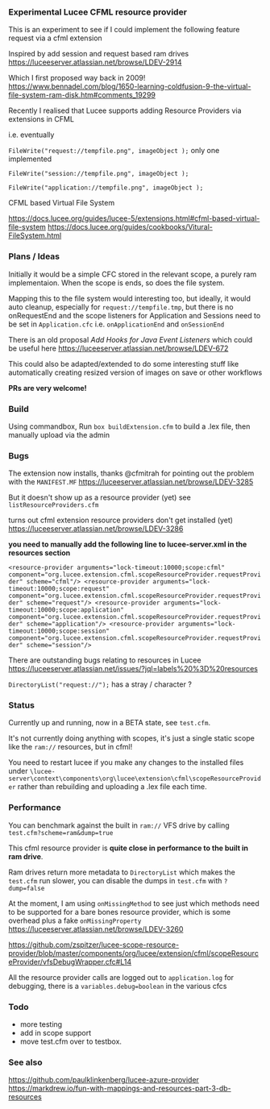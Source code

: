 ### Experimental Lucee CFML resource provider

This is an experiment to see if I could implement the following feature request via a cfml extension

Inspired by add session and request based ram drives https://luceeserver.atlassian.net/browse/LDEV-2914

Which I first proposed way back in 2009! https://www.bennadel.com/blog/1650-learning-coldfusion-9-the-virtual-file-system-ram-disk.htm#comments_19299

Recently I realised that Lucee supports adding Resource Providers via extensions in CFML

i.e.  eventually

`FileWrite("request://tempfile.png", imageObject );` only one implemented

`FileWrite("session://tempfile.png", imageObject );`

`FileWrite("application://tempfile.png", imageObject );`

CFML based Virtual File System

https://docs.lucee.org/guides/lucee-5/extensions.html#cfml-based-virtual-file-system
https://docs.lucee.org/guides/cookbooks/Vitural-FileSystem.html

### Plans / Ideas

Initially it would be a simple CFC stored in the relevant scope, a purely ram implementaion. When the scope is ends, so does the file system.

Mapping this to the file system would interesting too, but ideally,  it would auto cleanup, especially for `request://tempfile.tmp`, but there is no onRequestEnd and the scope listeners for Application and Sessions need to be set in `Application.cfc` i.e. `onApplicationEnd` and `onSessionEnd`

There is an old proposal *Add Hooks for Java Event Listeners* which could be useful here
https://luceeserver.atlassian.net/browse/LDEV-672

This could also be adapted/extended to do some interesting stuff like automatically creating resized version of images on save or other workflows

**PRs are very welcome!**

### Build

Using commandbox, Run `box buildExtension.cfm` to build a .lex file, then manually upload via the admin

### Bugs

The extension now installs, thanks @cfmitrah for pointing out the problem with the `MANIFEST.MF` https://luceeserver.atlassian.net/browse/LDEV-3285

But it doesn't show up as a resource provider (yet) see `listResourceProviders.cfm`

turns out cfml extension resource providers don't get installed (yet) https://luceeserver.atlassian.net/browse/LDEV-3286

**you need to manually add the following line to lucee-server.xml in the resources section**

`<resource-provider arguments="lock-timeout:10000;scope:cfml" component="org.lucee.extension.cfml.scopeResourceProvider.requestProvider" scheme="cfml"/>
<resource-provider arguments="lock-timeout:10000;scope:request" component="org.lucee.extension.cfml.scopeResourceProvider.requestProvider" scheme="request"/>
<resource-provider arguments="lock-timeout:10000;scope:application" component="org.lucee.extension.cfml.scopeResourceProvider.requestProvider" scheme="application"/>
<resource-provider arguments="lock-timeout:10000;scope:session" component="org.lucee.extension.cfml.scopeResourceProvider.requestProvider" scheme="session"/>`

There are outstanding bugs relating to resources in Lucee https://luceeserver.atlassian.net/issues/?jql=labels%20%3D%20resources

`DirectoryList("request://");` has a stray / character ?

### Status

Currently up and running, now in a BETA state, see `test.cfm`. 

It's not currently doing anything with scopes, it's just a single static scope like the `ram://` resources, but in cfml!

You need to restart lucee if you make any changes to the installed files under `\lucee-server\context\components\org\lucee\extension\cfml\scopeResourceProvider` rather than rebuilding and uploading a .lex file each time.

### Performance

You can benchmark against the built in `ram://` VFS drive by calling `test.cfm?scheme=ram&dump=true`

This cfml resource provider is **quite close in performance to the built in ram drive**. 

Ram drives return more metadata to `DirectoryList` which makes the `test.cfm` run slower, you can disable the dumps in `test.cfm` with `?dump=false`

At the moment, I am using `onMissingMethod` to see just which methods need to be supported for a bare bones resource provider, which is some overhead plus a fake `onMissingProperty` https://luceeserver.atlassian.net/browse/LDEV-3260

https://github.com/zspitzer/lucee-scope-resource-provider/blob/master/components/org/lucee/extension/cfml/scopeResourceProvider/vfsDebugWrapper.cfc#L14

All the resource provider calls are logged out to `application.log` for debugging, there is a `variables.debug=boolean` in the various cfcs

### Todo

- more testing
- add in scope support
- move test.cfm over to testbox.

### See also

https://github.com/paulklinkenberg/lucee-azure-provider
https://markdrew.io/fun-with-mappings-and-resources-part-3-db-resources
